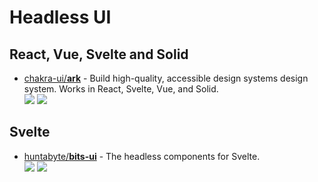# Headless UI

## React, Vue, Svelte and Solid

- [chakra-ui/**ark**](https://github.com/chakra-ui/ark) - Build high-quality, accessible design systems design system. Works in React, Svelte, Vue, and Solid.  
  ![](https://img.shields.io/github/stars/chakra-ui/ark?style=social&label=Star)
  ![](https://img.shields.io/github/last-commit/chakra-ui/ark?style=social&label=Update)


## Svelte

- [huntabyte/**bits-ui**](https://github.com/huntabyte/bits-ui) - The headless components for Svelte.  
  ![](https://img.shields.io/github/stars/huntabyte/bits-ui?style=social&label=Star)
  ![](https://img.shields.io/github/last-commit/huntabyte/bits-ui?style=social&label=Update)
